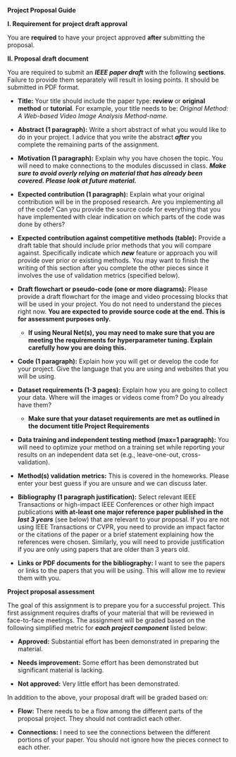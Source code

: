 **Project Proposal Guide**

**I. Requirement for project draft approval**

You are **required** to have your project approved **after** submitting
the proposal.

**II. Proposal draft document**

You are required to submit an ***IEEE paper draft*** with the following
**sections**. Failure to provide them separately will result in losing
points. It should be submitted in PDF format.

-   **Title:** Your title should include the paper type: **review** or
    **original method** or **tutorial**. For example, your title needs
    to be: *Original Method: A Web-based Video Image Analysis
    Method-name.*

-   **Abstract (1 paragraph):** Write a short abstract of what you would
    like to do in your project. I advice that you write the abstract
    ***after*** you complete the remaining parts of the assignment.

-   **Motivation (1 paragraph):** Explain why you have chosen the topic.
    You will need to make connections to the modules discussed in class.
    ***Make sure to avoid overly relying on material that has already
    been covered. Please look at future material.***

-   **Expected contribution (1 paragraph):** Explain what your original
    contribution will be in the proposed research. Are you implementing
    all of the code? Can you provide the source code for everything that
    you have implemented with clear indication on which parts of the
    code was done by others?

-   **Expected contribution against competitive methods (table):**
    Provide a draft table that should include prior methods that you
    will compare against. Specifically indicate which ***new*** feature
    or approach you will provide over prior or existing methods. You may
    want to finish the writing of this section after you complete the
    other pieces since it involves the use of validation metrics
    (specified below).

-   **Draft flowchart or pseudo-code (one or more diagrams):** Please
    provide a draft ­­­flowchart for the image and video processing blocks
    that will be used in your project. You do not need to understand the
    pieces right now. **You are expected to provide source code at the
    end. This is for assessment purposes only.**

    -   **If using Neural Net(s), you may need to make sure that you are
        meeting the requirements for hyperparameter tuning. Explain
        carefully how you are doing this.**

-   **Code (1 paragraph):** Explain how you will get or develop the code
    for your project. Give the language that you are using and websites
    that you will be using.

-   **Dataset requirements (1-3 pages):** Explain how you are going to
    collect your data. Where will the images or videos come from? Do you
    already have them?

    -   **Make sure that your dataset requirements are met as outlined
        in the document title Project Requirements**

-   **Data training and independent testing method (max=1 paragraph):**
    You will need to optimize your method on a training set while
    reporting your results on an independent data set (e.g.,
    leave-one-out, cross-validation).

-   **Method(s) validation metrics:** This is covered in the homeworks.
    Please enter your best guess if you are unsure and we can discuss
    later.

-   **Bibliography (1 paragraph justification):** Select relevant IEEE
    Transactions or high-impact IEEE Conferences or other high impact
    publications **with at-least one major reference paper published in
    the** ***last 3 years*** (see below) that are relevant to your
    proposal. If you are not using IEEE Transactions or CVPR, you need
    to provide an impact factor or the citations of the paper or a brief
    statement explaining how the references were chosen. Similarly, you
    will need to provide justification if you are only using papers that
    are older than 3 years old.

-   **Links or PDF documents for the bibliography:** I want to see the
    papers or links to the papers that you will be using. This will
    allow me to review them with you.

**Project proposal assessment**

The goal of this assignment is to prepare you for a successful project.
This first assignment requires drafts of your material that will be
reviewed in face-to-face meetings. The assignment will be graded based
on the following simplified metric for ***each project component***
listed below:

-   **Approved:** Substantial effort has been demonstrated in preparing
    the material.

-   **Needs improvement:** Some effort has been demonstrated but
    significant material is lacking.

-   **Not approved:** Very little effort has been demonstrated.

In addition to the above, your proposal draft will be graded based on:

-   **Flow:** There needs to be a flow among the different parts of the
    proposal project. They should not contradict each other.

-   **Connections:** I need to see the connections between the different
    portions of your paper. You should not ignore how the pieces connect
    to each other.

